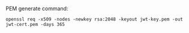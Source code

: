 PEM generate command:
```
openssl req -x509 -nodes -newkey rsa:2048 -keyout jwt-key.pem -out jwt-cert.pem -days 365
```
